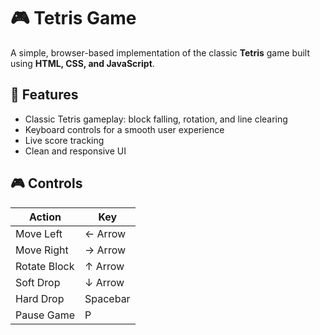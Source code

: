 # 🎮 Tetris Game

A simple, browser-based implementation of the classic **Tetris** game built using **HTML, CSS, and JavaScript**.

## 🧩 Features

- Classic Tetris gameplay: block falling, rotation, and line clearing
- Keyboard controls for a smooth user experience
- Live score tracking
- Clean and responsive UI

## 🎮 Controls

| Action       | Key        |
|--------------|------------|
| Move Left    | ← Arrow    |
| Move Right   | → Arrow    |
| Rotate Block | ↑ Arrow    |
| Soft Drop    | ↓ Arrow    |
| Hard Drop    | Spacebar   |
| Pause Game   | P          |



